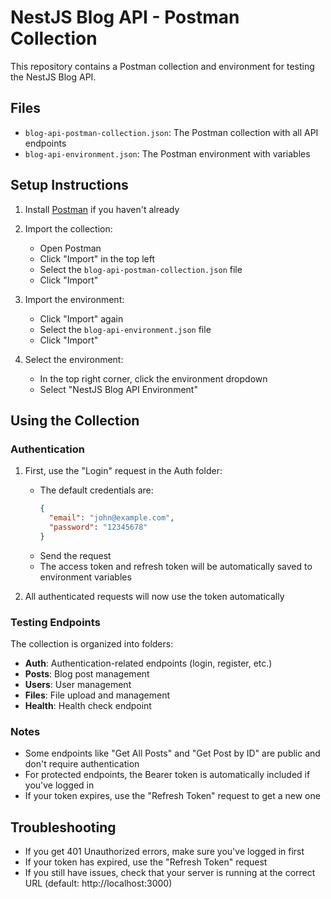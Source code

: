 # NestJS Blog API - Postman Collection

This repository contains a Postman collection and environment for testing the NestJS Blog API.

## Files

- `blog-api-postman-collection.json`: The Postman collection with all API endpoints
- `blog-api-environment.json`: The Postman environment with variables

## Setup Instructions

1. Install [Postman](https://www.postman.com/downloads/) if you haven't already
2. Import the collection:
   - Open Postman
   - Click "Import" in the top left
   - Select the `blog-api-postman-collection.json` file
   - Click "Import"

3. Import the environment:
   - Click "Import" again
   - Select the `blog-api-environment.json` file
   - Click "Import"

4. Select the environment:
   - In the top right corner, click the environment dropdown
   - Select "NestJS Blog API Environment"

## Using the Collection

### Authentication

1. First, use the "Login" request in the Auth folder:
   - The default credentials are:
     ```json
     {
       "email": "john@example.com",
       "password": "12345678"
     }
     ```
   - Send the request
   - The access token and refresh token will be automatically saved to environment variables

2. All authenticated requests will now use the token automatically

### Testing Endpoints

The collection is organized into folders:

- **Auth**: Authentication-related endpoints (login, register, etc.)
- **Posts**: Blog post management
- **Users**: User management
- **Files**: File upload and management
- **Health**: Health check endpoint

### Notes

- Some endpoints like "Get All Posts" and "Get Post by ID" are public and don't require authentication
- For protected endpoints, the Bearer token is automatically included if you've logged in
- If your token expires, use the "Refresh Token" request to get a new one

## Troubleshooting

- If you get 401 Unauthorized errors, make sure you've logged in first
- If your token has expired, use the "Refresh Token" request
- If you still have issues, check that your server is running at the correct URL (default: http://localhost:3000) 